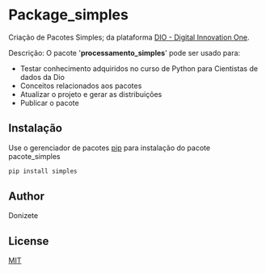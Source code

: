 # Package_simples

Criação de Pacotes Simples; da plataforma [DIO - Digital Innovation One](https://web.dio.me/). 

Descrição: 
O pacote '**processamento_simples**' pode ser usado para:
* Testar conhecimento adquiridos no curso de Python para Cientistas de dados da Dio
* Conceitos relacionados aos pacotes
* Atualizar o projeto e gerar as distribuições
* Publicar o pacote
	
	


	

## Instalação

Use o gerenciador de pacotes  [pip](https://pip.pypa.io/en/stable/) para instalação do pacote pacote_simples

```bash
pip install simples
```



## Author
Donizete

## License
[MIT](https://choosealicense.com/licenses/mit/)
